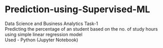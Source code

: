 # Prediction-using-Supervised-ML

Data Science and Business Analytics Task-1   
Predicting the percentage of an student based on the no. of study hours using simple linear regression model  
Used - Python (Jupyter Notebook)

